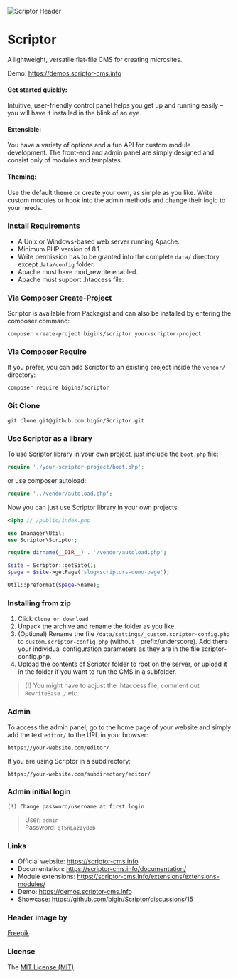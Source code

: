 ![Scriptor Header](https://scriptor-cms.info/site/themes/info/images/scriptor-header.png)

# Scriptor   
A lightweight, versatile flat-file CMS for creating microsites.   

Demo: https://demos.scriptor-cms.info    

#### Get started quickly:
Intuitive, user-friendly control panel helps you get up and running easily – you will have it installed in the blink of an eye.

#### Extensible:
You have a variety of options and a fun API for custom module development. The front-end and admin panel are simply designed and consist only of modules and templates.

#### Theming:
Use the default theme or create your own, as simple as you like. Write custom modules or hook into the admin methods and change their logic to your needs.


### Install Requirements
- A Unix or Windows-based web server running Apache.   
- Minimum PHP version of 8.1.   
- Write permission has to be granted into the complete `data/` directory except `data/config` folder.   
- Apache must have mod_rewrite enabled.   
- Apache must support .htaccess file.   

### Via Composer Create-Project
Scriptor is available from Packagist and can also be installed by entering the composer command:
```
composer create-project bigins/scriptor your-scriptor-project
```

### Via Composer Require
If you prefer, you can add Scriptor to an existing project inside the `vendor/` directory:
```
composer require bigins/scriptor
```

### Git Clone
```
git clone git@github.com:bigin/Scriptor.git
```

### Use Scriptor as a library
To use Scriptor library in your own project, just include the `boot.php` file:

```php
require './your-scriptor-project/boot.php'; 
```

or use composer autoload:
```php
require '../vendor/autoload.php'; 
```

Now you can just use Scriptor library in your own projects:
```php
<?php // /public/index.php

use Imanager\Util;
use Scriptor\Scriptor;

require dirname(__DIR__) . '/vendor/autoload.php'; 

$site = Scriptor::getSite();
$page = $site->getPage('slug=scriptors-demo-page');

Util::preformat($page->name);
```
    
### Installing from zip
1. Click `Clone or download`
2. Unpack the archive and rename the folder as you like.
3. (Optional) Rename the file `/data/settings/_custom.scriptor-config.php` to `custom.scriptor-config.php` (without `_` prefix/underscore). Add there your individual configuration parameters as they are in the file scriptor-config.php. 
4. Upload the contents of Scriptor folder to root on the server, or upload it in the folder if you want to run the CMS in a subfolder.
   
> (!) You might have to adjust the .htaccess file, comment out `RewriteBase /` etc.    

### Admin
To access the admin panel, go to the home page of your website and simply add the text `editor/` to the URL in your browser: 
```
https://your-website.com/editor/
```

If you are using Scriptor in a subdirectory: 
```
https://your-website.com/subdirectory/editor/
```

### Admin initial login  
`(!) Change password/username at first login`  
> User: `admin`   
> Password: `gT5nLazzyBob`

### Links   
- Official website: https://scriptor-cms.info   
- Documentation: https://scriptor-cms.info/documentation/    
- Module extensions: https://scriptor-cms.info/extensions/extensions-modules/    
- Demo: https://demos.scriptor-cms.info      
- Showcase: https://github.com/bigin/Scriptor/discussions/15      

### Header image by
[Freepik](https://www.freepik.com/free-vector/flat-cms-content-landing-page-style_11817459.htm#query=website%20cms%20content&position=3&from_view=search&track=sph#position=3&query=website%20cms%20content)    

### License
The [MIT License (MIT)](https://github.com/bigin/Scriptor/blob/master/LICENSE)
